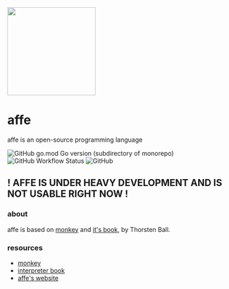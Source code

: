 <img height="200px" src="https://cdn.jsdelivr.net/gh/affe-lang/assets@master/fe%20heading.png">

# affe

affe is an open-source programming language

![GitHub go.mod Go version (subdirectory of monorepo)](https://img.shields.io/github/go-mod/go-version/affe-lang/affe?filename=go.mod)
![GitHub Workflow Status](https://img.shields.io/github/actions/workflow/status/affe-lang/affe/go.yml)
![GitHub](https://img.shields.io/github/license/affe-lang/affe?label=license)

## ! AFFE IS UNDER HEAVY DEVELOPMENT AND IS NOT USABLE RIGHT NOW !

### about
affe is based on [monkey](https://monkeylang.org) and [it's book](https://interpreterbook.com), by Thorsten Ball.

### resources
* [monkey](https://monkeylang.org)
* [interpreter book](https://interpreterbook.com)
* [affe's website](https://affe-lang.github.io)
